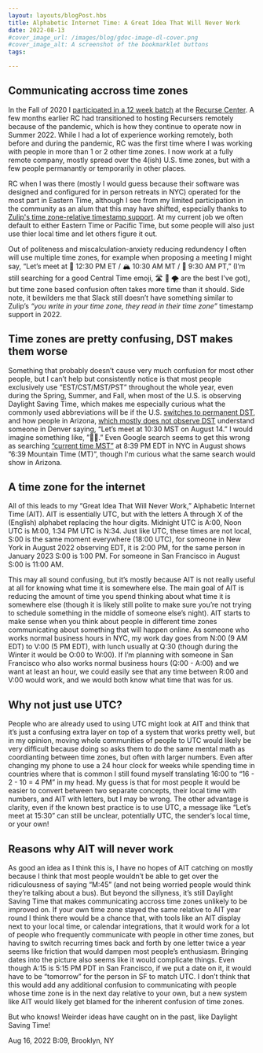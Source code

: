 ```yaml
---
layout: layouts/blogPost.hbs
title: Alphabetic Internet Time: A Great Idea That Will Never Work
date: 2022-08-13
#cover_image_url: /images/blog/gdoc-image-dl-cover.png
#cover_image_alt: A screenshot of the bookmarklet buttons
tags:

---
```


## Communicating accross time zones

In the Fall of 2020 I [participated in a 12 week batch](https://www.patrickweaver.net/blog/a-recurse-center-remote-batch/) at the [Recurse Center](https://recurse.com). A few months earlier RC had transitioned to hosting Recursers remotely because of the pandemic, which is how they continue to operate now in Summer 2022. While I had a lot of experience working remotely, both before and during the pandemic, RC was the first time where I was working with people in more than 1 or 2 other time zones. I now work at a fully remote company, mostly spread over the 4(ish) U.S. time zones, but with a few people permanantly or temporarily in other places.

RC when I was there (mostly I would guess because their software was designed and configured for in person retreats in NYC) operated for the most part in Eastern Time, although I see from my limited participation in the community as an alum that this may have shifted, especially thanks to [Zulip's time zone-relative timestamp support](https://zulip.com/help/format-your-message-using-markdown#global-times). At my current job we often default to either Eastern Time or Pacific Time, but some people will also just use thier local time and let others figure it out.

Out of politeness and miscalculation-anxiety reducing redundency I often will use multiple time zones, for example when proposing a meeting I might say, “Let’s meet at 🗽 12:30 PM ET / 🏔 10:30 AM MT / 🌁 9:30 AM PT,” (I’m still searching for a good Central Time emoji, 🛣 🌽 🌪 are the best I've got), but time zone based confusion often takes more time than it should. Side note, it bewilders me that Slack still doesn’t have something similar to Zulip’s *“you write in your time zone, they read in their time zone”* timestamp support in 2022.

## Time zones are pretty confusing, DST makes them worse

Something that probably doesn’t cause very much confusion for most other people, but I can’t help but consistently notice is that most people exclusively use ”EST/CST/MST/PST” throughout the whole year, even during the Spring, Summer, and Fall, when most of the U.S. is observing Daylight Saving Time, which makes me especially curious what the commonly used abbreviations will be if the U.S. [switches to permanent DST](https://web.archive.org/web/20220315222718/https://www.nytimes.com/2022/03/15/us/politics/daylight-saving-time-senate.html), and how people in Arizona, [which mostly does not observe DST](https://en.wikipedia.org/wiki/Time_in_Arizona) understand someone in Denver saying, “Let’s meet at 10:30 MST on August 14.” I would imagine something like, ”😵‍💫.” Even Google search seems to get this wrong as searching [“current time MST”](https://google.com/search?q=current%20time%20MST) at 8:39 PM EDT in NYC in August shows ”6:39 Mountain Time (MT)”, though I'm curious what the same search would show in Arizona.

## A time zone for the internet

All of this leads to my “Great Idea That Will Never Work,” Alphabetic Internet Time (AIT). AIT is essentially UTC, but with the letters A through X of the (English) alphabet replacing the hour digits. Midnight UTC is A:00, Noon UTC is M:00, 1:34 PM UTC is N:34. Just like UTC, these times are not local, S:00 is the same moment everywhere (18:00 UTC), for someone in New York in August 2022 observing EDT, it is 2:00 PM, for the same person in January 2023 S:00 is 1:00 PM. For someone in San Francisco in August S:00 is 11:00 AM.

This may all sound confusing, but it’s mostly because AIT is not really useful at all for knowing what time it is somewhere else. The main goal of AIT is reducing the amount of time you spend thinking about what time it is somewhere else (though it is likely still polite to make sure you’re not trying to schedule something in the middle of someone else’s night). AIT starts to make sense when you think about people in different time zones communicating about something that will happen online. As someone who works normal business hours in NYC, my work day goes from N:00 (9 AM EDT) to V:00 (5 PM EDT), with lunch usually at Q:30 (though during the Winter it would be O:00 to W:00). If I’m planning with someone in San Francisco who also works normal business hours (Q:00 - A:00) and we want at least an hour, we could easily see that any time between R:00 and V:00 would work, and we would both know what time that was for us.

## Why not just use UTC?

People who are already used to using UTC might look at AIT and think that it’s just a confusing extra layer on top of a system that works pretty well, but in my opinion, moving whole communities of people to UTC would likely be very difficult because doing so asks them to do the same mental math as coordianting between time zones, but often with larger numbers. Even after changing my phone to use a 24 hour clock for weeks while spending time in countries where that is common I still found myself translating 16:00 to “16 - 2 - 10 = 4 PM” in my head. My guess is that for most people it would be easier to convert between two separate concepts, their local time with numbers, and AIT with letters, but I may be wrong. The other advantage is clarity, even if the known best practice is to use UTC, a message like “Let’s meet at 15:30” can still be unclear, potentially UTC, the sender’s local time, or your own!

## Reasons why AIT will never work

As good an idea as I think this is, I have no hopes of AIT catching on mostly because I think that most people wouldn’t be able to get over the ridiculousness of saying “M:45” (and not being worried people would think they’re talking about a bus). But beyond the sillyness, it’s still Daylight Saving Time that makes communicating accross time zones unlikely to be improved on. If your own time zone stayed the same relative to AIT year round I think there would be a chance that, with tools like an AIT display next to your local time, or calendar integrations, that it would work for a lot of people who frequently communicate with people in other time zones, but having to switch recurring times back and forth by one letter twice a year seems like friction that would dampen most people’s enthusiasm. Bringing dates into the picture also seems like it would complicate things. Even though A:15 is 5:15 PM PDT in San Francisco, if we put a date on it, it would have to be “tomorrow” for the person in SF to match UTC. I don’t think that this would add any additional confusion to communicating with people whose time zone is in the next day relative to your own, but a new system like AIT would likely get blamed for the inherent confusion of time zones.

But who knows! Weirder ideas have caught on in the past, like Daylight Saving Time!

Aug 16, 2022 B:09, Brooklyn, NY